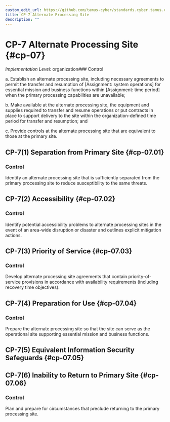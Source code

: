 ```yaml
---
custom_edit_url: https://github.com/tamus-cyber/standards.cyber.tamus.edu/tree/main/static/content/tamus.edu/TAMUS_profile.xml
title: CP-7 Alternate Processing Site
description: ""
---
```


# CP-7 Alternate Processing Site {#cp-07}

_Implementation Level_: organization### Control

a. Establish an alternate processing site, including necessary agreements to permit the transfer and resumption of [Assignment: system operations] for essential mission and business functions within [Assignment: time period] when the primary processing capabilities are unavailable;

b. Make available at the alternate processing site, the equipment and supplies required to transfer and resume operations or put contracts in place to support delivery to the site within the organization-defined time period for transfer and resumption; and

c. Provide controls at the alternate processing site that are equivalent to those at the primary site.

## CP-7(1) Separation from Primary Site {#cp-07.01}

### Control

Identify an alternate processing site that is sufficiently separated from the primary processing site to reduce susceptibility to the same threats.

## CP-7(2) Accessibility {#cp-07.02}

### Control

Identify potential accessibility problems to alternate processing sites in the event of an area-wide disruption or disaster and outlines explicit mitigation actions.

## CP-7(3) Priority of Service {#cp-07.03}

### Control

Develop alternate processing site agreements that contain priority-of-service provisions in accordance with availability requirements (including recovery time objectives).

## CP-7(4) Preparation for Use {#cp-07.04}

### Control

Prepare the alternate processing site so that the site can serve as the operational site supporting essential mission and business functions.

## CP-7(5) Equivalent Information Security Safeguards {#cp-07.05}

## CP-7(6) Inability to Return to Primary Site {#cp-07.06}

### Control

Plan and prepare for circumstances that preclude returning to the primary processing site.

